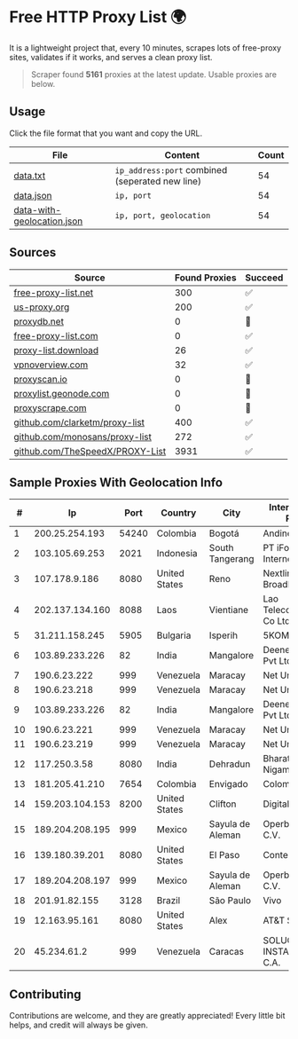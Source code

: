 
# Free HTTP Proxy List 🌍

It is a lightweight project that, every 10 minutes, scrapes lots of free-proxy sites, validates if it works, and serves a clean proxy list.


> Scraper found **5161** proxies at the latest update. Usable proxies are below.

## Usage

Click the file format that you want and copy the URL.


|File|Content|Count|
|----|-------|-----|
|[data.txt](https://raw.githubusercontent.com/themiralay/Proxy-List-World/master/data.txt)|`ip_address:port` combined (seperated new line)|54|
|[data.json](https://raw.githubusercontent.com/themiralay/Proxy-List-World/master/data.json)|`ip, port`|54|
|[data-with-geolocation.json](https://raw.githubusercontent.com/themiralay/Proxy-List-World/master/data-with-geolocation.json)|`ip, port, geolocation`|54|

## Sources

|Source|Found Proxies|Succeed|
|------|-------------|-------|
|[free-proxy-list.net](https://free-proxy-list.net)|300|✅|
|[us-proxy.org](https://www.us-proxy.org)|200|✅|
|[proxydb.net](http://proxydb.net)|0|🚫|
|[free-proxy-list.com](https://free-proxy-list.com/?page=&port=&type%5B%5D=http&type%5B%5D=https&up_time=0&search=Search)|0|✅|
|[proxy-list.download](https://www.proxy-list.download/HTTP)|26|✅|
|[vpnoverview.com](https://vpnoverview.com/privacy/anonymous-browsing/free-proxy-servers)|32|✅|
|[proxyscan.io](https://www.proxyscan.io)|0|🚫|
|[proxylist.geonode.com](https://proxylist.geonode.com/api/proxy-list?limit=300&page=1&sort_by=lastChecked&sort_type=desc&protocols=http,https)|0|🚫|
|[proxyscrape.com](https://api.proxyscrape.com/v2/?request=displayproxies&protocol=http&timeout=10000&country=all&ssl=all&anonymity=all)|0|🚫|
|[github.com/clarketm/proxy-list](https://raw.githubusercontent.com/clarketm/proxy-list/master/proxy-list-raw.txt)|400|✅|
|[github.com/monosans/proxy-list](https://raw.githubusercontent.com/monosans/proxy-list/main/proxies/http.txt)|272|✅|
|[github.com/TheSpeedX/PROXY-List](https://raw.githubusercontent.com/TheSpeedX/PROXY-List/master/http.txt)|3931|✅|


## Sample Proxies With Geolocation Info

|#|Ip|Port|Country|City|Internet Service Provider|
|-|--|----|-------|----|-------------------------|
|1|200.25.254.193|54240|Colombia|Bogotá|Andinet ON Line|
|2|103.105.69.253|2021|Indonesia|South Tangerang|PT iForte Global Internet|
|3|107.178.9.186|8080|United States|Reno|Nextlink Broadband|
|4|202.137.134.160|8088|Laos|Vientiane|Lao Telecommunication Co Ltd|
|5|31.211.158.245|5905|Bulgaria|Isperih|5KOM|
|6|103.89.233.226|82|India|Mangalore|Deenet Services Pvt Ltd|
|7|190.6.23.222|999|Venezuela|Maracay|Net Uno|
|8|190.6.23.218|999|Venezuela|Maracay|Net Uno|
|9|103.89.233.226|82|India|Mangalore|Deenet Services Pvt Ltd|
|10|190.6.23.221|999|Venezuela|Maracay|Net Uno|
|11|190.6.23.219|999|Venezuela|Maracay|Net Uno|
|12|117.250.3.58|8080|India|Dehradun|Bharat Sanchar Nigam Ltd|
|13|181.205.41.210|7654|Colombia|Envigado|Colombia Móvil|
|14|159.203.104.153|8200|United States|Clifton|DigitalOcean, LLC|
|15|189.204.208.195|999|Mexico|Sayula de Aleman|Operbes, S.A. de C.V.|
|16|139.180.39.201|8080|United States|El Paso|Conterra|
|17|189.204.208.197|999|Mexico|Sayula de Aleman|Operbes, S.A. de C.V.|
|18|201.91.82.155|3128|Brazil|São Paulo|Vivo|
|19|12.163.95.161|8080|United States|Alex|AT&T Services, Inc.|
|20|45.234.61.2|999|Venezuela|Caracas|SOLUCIONES INSTALRED CH&C C.A.|



## Contributing

Contributions are welcome, and they are greatly appreciated! Every
little bit helps, and credit will always be given.

